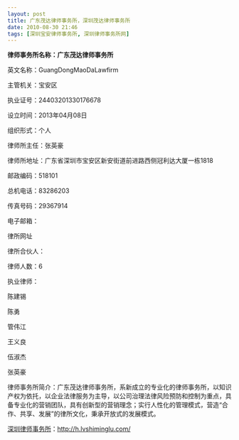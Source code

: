 ```yaml
---
layout: post
title: 广东茂达律师事务所，深圳茂达律师事务所
date: 2010-08-30 21:46
tags: [深圳宝安律师事务所, 深圳律师事务所网]
---
```

<strong>律师事务所名称：广东茂达律师事务所</strong>

英文名称：GuangDongMaoDaLawfirm

主管机关：宝安区

执业证号：24403201330176678

设立时间：2013年04月08日

组织形式：个人

律师所主任：张英豪

律师所地址：广东省深圳市宝安区新安街道前进路西侧冠利达大厦一栋1818

邮政编码：518101

总机电话：83286203

传真号码：29367914

电子邮箱：

律所网址

律所合伙人：

律师人数：6

执业律师：

陈建锡

陈勇

管伟江

王义良

伍淑杰

张英豪

律师事务所简介：广东茂达律师事务所，系新成立的专业化的律师事务所，以知识产权为依托，以企业法律服务为主导，以公司治理法律风险预防和控制为重点，具备专业化的营销团队，具有创新型的营销理念；实行人性化的管理模式，营造“合作、共享、发展”的律所文化，秉承开放式的发展模式。



<a href="http://h.lvshiminglu.com/">深圳律师事务所</a>：<a href="http://h.lvshiminglu.com/">http://h.lvshiminglu.com/</a>


